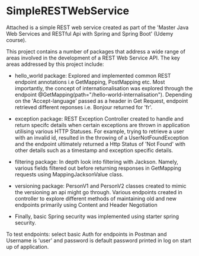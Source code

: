 # SimpleRESTWebService

Attached is a simple REST web service created as part of the 'Master Java Web Services and RESTful Api with Spring and Spring Boot' (Udemy course).

This project contains a number of packages that address a wide range of areas involved in the development of a REST Web Service API. The key areas addressed by this project include:

- hello_world package: Explored and implemented common REST endpoint annotations i.e GetMapping, PostMapping etc. Most importantly, the concept of internationalisation was explored through the endpoint @GetMapping(path="/hello-world-internalisation"). Depending on the 'Accept-language' passed as a header in Get Request, endpoint retrieved different reponses i.e. Bonjour returned for 'fr'. 

- exception package: REST Exception Controller created to handle and return specifc details when certain exceptions are thrown in application utilising various HTTP Statuses. For example, trying to retrieve a user with an invalid id, resulted in the throwing of a UserNotFoundException and the endpoint ultimately returned a Http Status of 'Not Found' with other details such as a timestamp and exception specific details. 

- filtering package: In depth look into filtering with Jackson. Namely, various fields filtered out before returning responses in GetMapping requests using MappingJacksonValue class. 

- versioning package: PersonV1 and PersonV2 classes created to mimic the versioning an api might go through. Various endpoints created in controller to explore different methods of maintaining old and new endpoints primarily using Content and Header Negotiation 

- Finally, basic Spring security was implemented using starter spring security. 

To test endpoints: select basic Auth for endpoints in Postman and Username is 'user' and password is default password printed in log on start up of application. 
